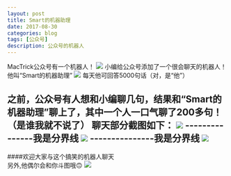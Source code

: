 ```yaml
---
layout: post
title: Smart的机器助理
date: 2017-08-30
categories: blog
tags: [公众号]
description: 公众号的机器人
---
```


MacTrick公众号有一个机器人！
<img src="https://mmbiz.qpic.cn/mmbiz_jpg/W77C3o9kEFp5Wrpc6fI1Oa10RT1FWF2rajPsgC18TuVeBuZgsj2RMfFFsGjrvqfHD7cBEtoiaV9NnIY7rSVoia7g/640?wx_fmt=jpeg&tp=webp&wxfrom=5&wx_lazy=1">
小编给公众号添加了一个很会聊天的机器人！
他叫“Smart的机器助理”
<img src="https://mmbiz.qpic.cn/mmbiz_png/W77C3o9kEFp5Wrpc6fI1Oa10RT1FWF2rvrB5b4krMWE8St6GoJ0Tb8QOPJoCHWqBCL2Q53xraicr8yApExLMGfg/640?wx_fmt=png&tp=webp&wxfrom=5&wx_lazy=1">
每天他可回答5000句话（对，是“他”）

之前，公众号有人想和小编聊几句，结果和“Smart的机器助理”聊上了，其中一个人一口气聊了200多句！（是谁我就不说了）
聊天部分截图如下：
<img src="https://mmbiz.qpic.cn/mmbiz_png/W77C3o9kEFp5Wrpc6fI1Oa10RT1FWF2r7Lx6xKtULAZAYFtQawuKt0JXO5ZMHW00BVib9rF1Goo0c86Slo6VMAw/640?wx_fmt=png&tp=webp&wxfrom=5&wx_lazy=1">
---------------我是分界线
<img src="https://mmbiz.qpic.cn/mmbiz_png/W77C3o9kEFp5Wrpc6fI1Oa10RT1FWF2rIExwsiadrvWyddiaWsG5CZ7jCnBzpkZkvK6icvwXPUQHvKVnLiacMtsjicQ/640?wx_fmt=png&tp=webp&wxfrom=5&wx_lazy=1">
---------------我是分界线
<img src="https://mmbiz.qpic.cn/mmbiz_png/W77C3o9kEFp5Wrpc6fI1Oa10RT1FWF2rzicEYUqPibupHFS6a6E6JzX28k4IWGuNKLAuvyD3yf85ibsTkX8BCJrIg/640?wx_fmt=png&tp=webp&wxfrom=5&wx_lazy=1">
----------------
####欢迎大家与这个搞笑的机器人聊天<br>
另外,他偶尔会和你斗图哦🙃
<img src="https://mmbiz.qpic.cn/mmbiz_png/W77C3o9kEFp5Wrpc6fI1Oa10RT1FWF2ryYibCvgvoQtxMebHerJuGF7ZR6NIYNicyOMRYbSArGrarCOCqDEA02ug/640?wx_fmt=png&tp=webp&wxfrom=5&wx_lazy=1">
